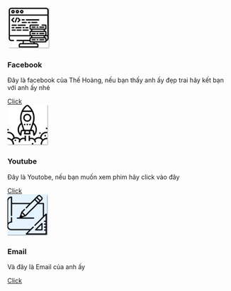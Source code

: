 <!DOCTYPE html>
<html lang="en">

<head>
    <meta charset="UTF-8">
    <meta name="viewport" content="width=device-width, initial-scale=1.0">
    <meta http-equiv="X-UA-Compatible" content="ie=edge">
    <title>hover</title>
    <link rel="stylesheet" href="hovercss.css">
</head>

<body>
    <div class="container">
        <div class="card">
            <div class="face face1">
                <div class="content">
                    <img src="1.png">
                    <h3>Facebook</h3>
                </div>
            </div>
            <div class="face face2">
                <div class="content">
                    <p>Đây là facebook của Thế Hoàng, nếu bạn thấy anh ấy đẹp trai hãy kết bạn với anh ấy nhé</p>
                    <a href="https://www.facebook.com/">Click</a>
                </div>
            </div>
        </div>
        <div class="card">
            <div class="face face1">
                <div class="content">
                    <img src="2.png">
                    <h3>Youtube</h3>
                </div>
            </div>
            <div class="face face2">
                <div class="content">
                    <p>Đây là Youtobe, nếu bạn muốn xem phim hãy click vào đây</p>
                    <a href="https://www.youtube.com/">Click</a>
                </div>
            </div>
        </div>
        <div class="card">
            <div class="face face1">
                <div class="content">
                    <img src="3.png">
                    <h3>Email</h3>
                </div>
            </div>
            <div class="face face2">
                <div class="content">
                    <p>Và đây là Email của anh ấy</p>
                    <a href="https://mail.google.com">Click</a>
                </div>
            </div>
        </div>
    </div>

</body>

</html>

